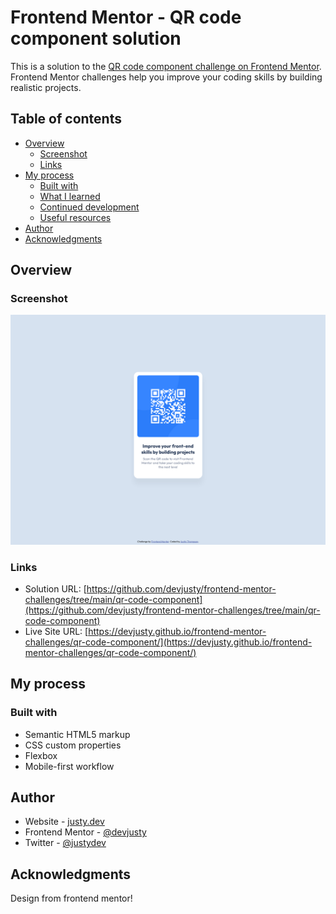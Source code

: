 # Frontend Mentor - QR code component solution

This is a solution to the [QR code component challenge on Frontend Mentor](https://www.frontendmentor.io/challenges/qr-code-component-iux_sIO_H). Frontend Mentor challenges help you improve your coding skills by building realistic projects.

## Table of contents

- [Overview](#overview)
  - [Screenshot](#screenshot)
  - [Links](#links)
- [My process](#my-process)
  - [Built with](#built-with)
  - [What I learned](#what-i-learned)
  - [Continued development](#continued-development)
  - [Useful resources](#useful-resources)
- [Author](#author)
- [Acknowledgments](#acknowledgments)

## Overview

### Screenshot

![QR Code Component Screenshot](images/screenshot.png)

### Links

- Solution URL: [https://github.com/devjusty/frontend-mentor-challenges/tree/main/qr-code-component](https://github.com/devjusty/frontend-mentor-challenges/tree/main/qr-code-component)
- Live Site URL: [https://devjusty.github.io/frontend-mentor-challenges/qr-code-component/](https://devjusty.github.io/frontend-mentor-challenges/qr-code-component/)

## My process

### Built with

- Semantic HTML5 markup
- CSS custom properties
- Flexbox
- Mobile-first workflow

## Author

- Website - [justy.dev](https://justy.dev)
- Frontend Mentor - [@devjusty](https://www.frontendmentor.io/profile/devjusty)
- Twitter - [@justydev](https://twitter.com/justydev)

## Acknowledgments

Design from frontend mentor!
